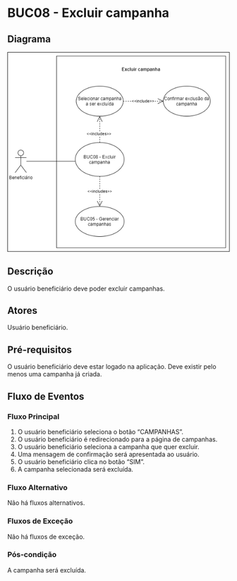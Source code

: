 # BUC08 - Excluir campanha

## Diagrama
![BUC08](../../../../assets/images/casosDeUso/BUC08.png)

## Descrição
O usuário beneficiário deve poder excluir campanhas.

## Atores
Usuário beneficiário.

## Pré-requisitos
O usuário beneficiário deve estar logado na aplicação.
Deve existir pelo menos uma campanha já criada.

## Fluxo de Eventos

### Fluxo Principal
1. O usuário beneficiário seleciona o botão “CAMPANHAS”.
2. O usuário beneficiário é redirecionado para a página de campanhas.
3. O usuário beneficiário seleciona a campanha que quer excluir.
4. Uma mensagem de confirmação será apresentada ao usuário.
5. O usuário beneficiário clica no botão “SIM”.
6. A campanha selecionada será excluída.

### Fluxo Alternativo
Não há fluxos alternativos.

### Fluxos de Exceção
Não há fluxos de exceção.


### Pós-condição
A campanha será excluída.

